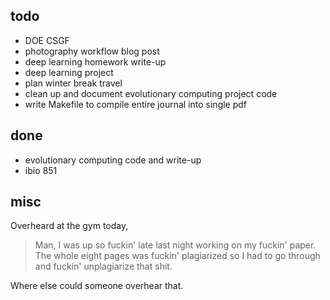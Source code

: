 ## todo

* DOE CSGF
* photography workflow blog post
* deep learning homework write-up
* deep learning project
* plan winter break travel
* clean up and document evolutionary computing project code
* write Makefile to compile entire journal into single pdf

## done

* evolutionary computing code and write-up
* ibio 851

## misc

Overheard at the gym today,

> Man, I was up so fuckin' late last night working on my fuckin' paper.
> The whole eight pages was fuckin' plagiarized so I had to go through and fuckin' unplagiarize that shit.

Where else could someone overhear that.

